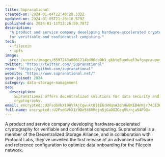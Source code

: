 ```yaml
---
title: Supranational
created-on: 2024-01-04T22:40:28.332Z
updated-on: 2024-01-05T21:39:10.579Z
published-on: 2024-01-11T13:26:59.787Z
description:
  "A product and service company developing hardware-accelerated cryptography
  for verifiable and confidential computing."
tech:
  - filecoin
  - ipfs
image:
  src: /assets/images/6597243a0061214bd86cb9b1_gkbtq5uuduql3wfgayraupovzkfhcxrwdk6iqhtmili.png
twitter: "https://twitter.com/_Supranational"
repo: "https://github.com/supranational"
website: "https://www.supranational.net/"
year-joined: 2024
category: data-storage-management
seo:
  description:
    Supranational offers decentralized solutions for data security and
    cryptography.
email: encrypted::U2FsdGVkX19HV7AjCgwuktOl1EGrHNqnA2dnHwBKEB4nNjr74CE3nyzM+5qDGt8H
full-name: encrypted::U2FsdGVkX1/9De58BRMqjn5jGaDGZCcqRV/nja54P9Q=
---
```


A product and service company developing hardware-accelerated cryptography for verifiable and confidential computing. Supranational is a member of the Decentralized Storage Alliance, and in collaboration with Protocol Labs, they’ve unveiled the first release of an advanced software and reference configuration to optimize data onboarding for the Filecoin network.
